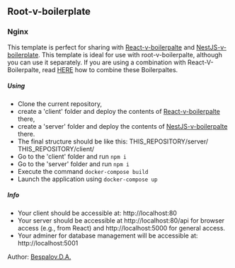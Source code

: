 ## Root-v-boilerplate
###  Nginx

This template is perfect for sharing with [React-v-boilerpalte](https://github.com/Bespalov-D-A/root-v-boilerpalte) and [NestJS-v-boilerplate](https://github.com/Bespalov-D-A/root-v-boilerpalte).
This template is ideal for use with root-v-boilerpalte, although you can use it separately.
If you are using a combination with React-V-Boilerpalte, read [HERE](https://github.com/Bespalov-D-A/root-v-boilerpalte)
 how to combine these Boilerpaltes.
#####  Using
- Clone the current repository,
- create a 'client' folder and deploy the contents of [React-v-boilerpalte](https://github.com/Bespalov-D-A/React-v-boilerplate) there,
- create a 'server' folder and deploy the contents of [NestJS-v-boilerpalte](https://github.com/Bespalov-D-A/NestJS-v-boilerplate) there.
- The final structure should be like this:
THIS_REPOSITORY/server/  
THIS_REPOSITORY/client/
 - Go to the 'client' folder and run ```npm i```
 - Go to the 'server' folder and run ```npm i```
 - Execute the command ```docker-compose build```
 - Launch the application using ```docker-compose up```
  
#####  Info
 - Your client should be accessible at: http://localhost:80
 - Your server should be accessible at http://localhost:80/api for browser access (e.g., from React) and http://localhost:5000 for general access.
- Your adminer for database management will be accessible at: http://localhost:5001

Author: [Bespalov.D.A.](https://github.com/Bespalov-D-A)
